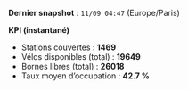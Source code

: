 **Dernier snapshot** : `11/09 04:47` (Europe/Paris)

**KPI (instantané)**

- Stations couvertes : **1469**
- Vélos disponibles (total) : **19649**
- Bornes libres (total) : **26018**
- Taux moyen d’occupation : **42.7 %**
